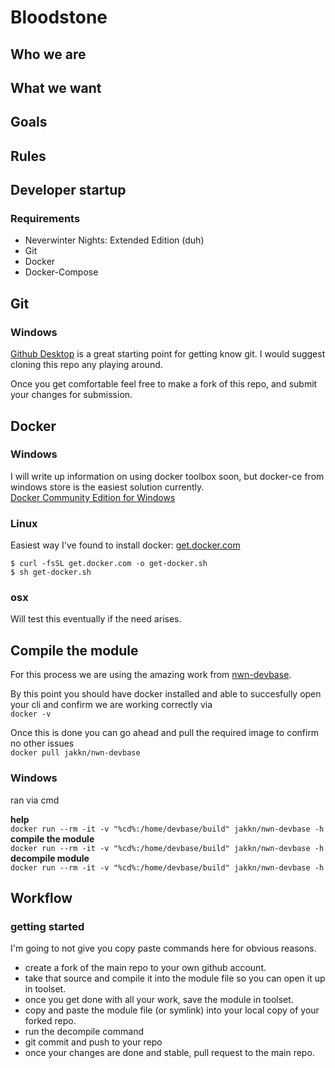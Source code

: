 # Bloodstone
## Who we are

## What we want

## Goals

## Rules

## Developer startup
### Requirements
- Neverwinter Nights: Extended Edition (duh)</br>
- Git</br>
- Docker</br>
- Docker-Compose

## Git
### Windows
[Github Desktop](https://desktop.github.com/) is a great starting point for getting know git. I would suggest cloning this repo any playing around.

Once you get comfortable feel free to make a fork of this repo, and submit your changes for submission.

## Docker 
### Windows
I will write up information on using docker toolbox soon, but docker-ce from windows store is the easiest solution currently.</br>
[Docker Community Edition for Windows](https://store.docker.com/editions/community/docker-ce-desktop-windows)



### Linux 
Easiest way I've found to install docker: 
[get.docker.com](https://get.docker.com/)

```$ curl -fsSL get.docker.com -o get-docker.sh``` </br> ```$ sh get-docker.sh```

### osx
Will test this eventually if the need arises.

## Compile the module
For this process we are using the amazing work from [nwn-devbase](https://github.com/jakkn/nwn-devbase).

By this point you should have docker installed and able to succesfully open your cli and confirm we are working correctly via</br> ```docker -v```

Once this is done you can go ahead and pull the required image to confirm no other issues</br>
```docker pull jakkn/nwn-devbase```

### Windows
ran via cmd</br>

**help**</br>
```docker run --rm -it -v "%cd%:/home/devbase/build" jakkn/nwn-devbase -h```</br>
**compile the module**</br>
```docker run --rm -it -v "%cd%:/home/devbase/build" jakkn/nwn-devbase -h```</br>
**decompile module**</br>
```docker run --rm -it -v "%cd%:/home/devbase/build" jakkn/nwn-devbase -h```
## Workflow
### getting started

I'm going to not give you copy paste commands here for obvious reasons.
- create a fork of the main repo to your own github account.
- take that source and compile it into the module file so you can open it up in toolset.
- once you get done with all your work, save the module in toolset.
- copy and paste the module file (or symlink) into your local copy of your forked repo.
- run the decompile command
- git commit and push to your repo
- once your changes are done and stable, pull request to the main repo.